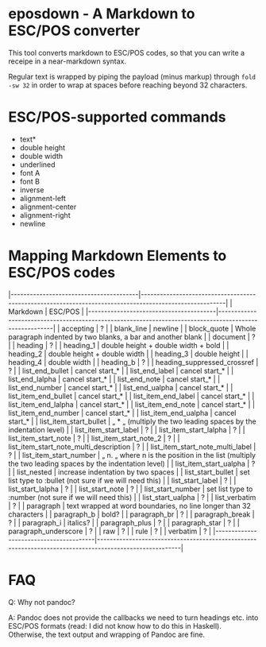 # eposdown - A Markdown to ESC/POS converter

This tool converts markdown to ESC/POS codes, so that you can write a receipe in a near-markdown syntax.

Regular text is wrapped by piping the payload (minus markup) through `fold -sw 32` in order to wrap at spaces before reaching beyond 32 characters.

# ESC/POS-supported commands

  * text*
  * double height
  * double width
  * underlined
  * font A
  * font B
  * inverse
  * alignment-left
  * alignment-center
  * alignment-right
  * newline

# Mapping Markdown Elements to ESC/POS codes

|----------------------------------------|--------------------------------------------------------------------------------------------------------|
| Markdown                               | ESC/POS                                                                                                |
|----------------------------------------|--------------------------------------------------------------------------------------------------------|
| accepting                              | ?                                                                                                      |
| blank_line                             | newline                                                                                                |
| block_quote                            | Whole paragraph indented by two blanks, a bar and another blank                                        |
| document                               | ?                                                                                                      |
| heading                                | ?                                                                                                      |
| heading_1                              | double height + double width + bold                                                                    |
| heading_2                              | double height + double width                                                                           |
| heading_3                              | double height                                                                                          |
| heading_4                              | double width                                                                                           |
| heading_b                              | ?                                                                                                      |
| heading_suppressed_crossref            | ?                                                                                                      |
| list_end_bullet                        | cancel start_*                                                                                         |
| list_end_label                         | cancel start_*                                                                                         |
| list_end_lalpha                        | cancel start_*                                                                                         |
| list_end_note                          | cancel start_*                                                                                         |
| list_end_number                        | cancel start_*                                                                                         |
| list_end_ualpha                        | cancel start_*                                                                                         |
| list_item_end_bullet                   | cancel start_*                                                                                         |
| list_item_end_label                    | cancel start_*                                                                                         |
| list_item_end_lalpha                   | cancel start_*                                                                                         |
| list_item_end_note                     | cancel start_*                                                                                         |
| list_item_end_number                   | cancel start_*                                                                                         |
| list_item_end_ualpha                   | cancel start_*                                                                                         |
| list_item_start_bullet                 | „  * „ (multiply the two leading spaces by the indentation level)                                      |
| list_item_start_label                  | ?                                                                                                      |
| list_item_start_lalpha                 | ?                                                                                                      |
| list_item_start_note                   | ?                                                                                                      |
| list_item_start_note_2                 | ?                                                                                                      |
| list_item_start_note_multi_description | ?                                                                                                      |
| list_item_start_note_multi_label       | ?                                                                                                      |
| list_item_start_number                 | „  n. „ where n is the position in the list (multiply the two leading spaces by the indentation level) |
| list_item_start_ualpha                 | ?                                                                                                      |
| list_nested                            | increase indentation by two spaces                                                                     |
| list_start_bullet                      | set list type to :bullet (not sure if we will need this)                                               |
| list_start_label                       | ?                                                                                                      |
| list_start_lalpha                      | ?                                                                                                      |
| list_start_note                        | ?                                                                                                      |
| list_start_number                      | set list type to :number (not sure if we will need this)                                               |
| list_start_ualpha                      | ?                                                                                                      |
| list_verbatim                          | ?                                                                                                      |
| paragraph                              | text wrapped at word boundaries, no line longer than 32 characters                                     |
| paragraph_b                            | bold?                                                                                                  |
| paragraph_br                           | ?                                                                                                      |
| paragraph_break                        | ?                                                                                                      |
| paragraph_i                            | italics?                                                                                               |
| paragraph_plus                         | ?                                                                                                      |
| paragraph_star                         | ?                                                                                                      |
| paragraph_underscore                   | ?                                                                                                      |
| raw                                    | ?                                                                                                      |
| rule                                   | ?                                                                                                      |
| verbatim                               | ?                                                                                                      |
|----------------------------------------|--------------------------------------------------------------------------------------------------------|

# FAQ

Q: Why not pandoc?

A: Pandoc does not provide the callbacks we need to turn headings etc. into ESC/POS formats (read: I did not know how to do this in Haskell). Otherwise, the text output and wrapping of Pandoc are fine.
